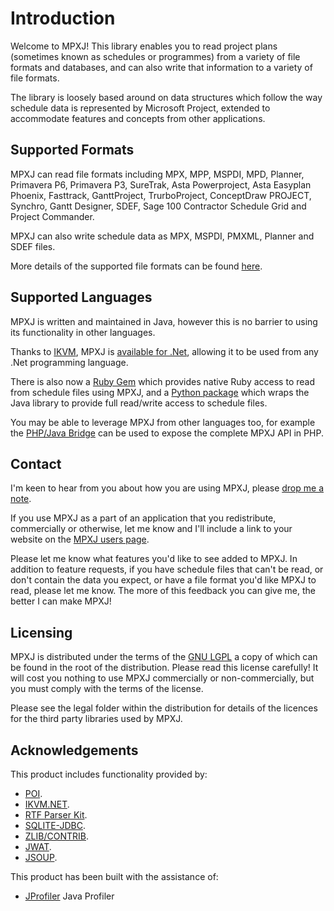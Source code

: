 # Introduction
Welcome to MPXJ! This library enables you to read project plans (sometimes known
as schedules or programmes) from a variety of file formats and databases, and
can also write that information to a variety of file formats.

The library is loosely based around on data structures which follow the way
schedule data is represented by Microsoft Project, extended to accommodate
features and concepts from other applications.

## Supported Formats
MPXJ can read file formats including MPX, MPP, MSPDI, MPD, Planner, Primavera
P6, Primavera P3, SureTrak, Asta Powerproject, Asta Easyplan Phoenix,
Fasttrack, GanttProject, TrurboProject, ConceptDraw PROJECT, Synchro, Gantt
Designer, SDEF, Sage 100 Contractor Schedule Grid and Project Commander.

MPXJ can also write schedule data as MPX, MSPDI, PMXML, Planner and SDEF files.

More details of the supported file formats can be found
[here](https://www.mpxj.org/supported-formats/).


## Supported Languages
MPXJ is written and maintained in Java, however this is no barrier to using
its functionality in other languages.

Thanks to [IKVM](https://github.com/ikvm-revived/ikvm), MPXJ is
[available for .Net](https://www.nuget.org/packages?q=net.sf.mpxj), allowing
it to be used  from any .Net programming language.

There is also now a [Ruby Gem](https://rubygems.org/gems/mpxj) which provides
native Ruby access to read from schedule files using MPXJ, and a [Python
package](https://pypi.org/project/mpxj/) which wraps the Java library to
provide full read/write access to schedule files.

You may be able to leverage MPXJ from other languages too, for example the 
[PHP/Java Bridge](http://php-java-bridge.sourceforge.net)
can be used to expose the complete MPXJ API in PHP.

## Contact

I'm keen to hear from you about how you are using MPXJ, please
[drop me a note](mailto:jon.iles@bcs.org.uk).

If you use MPXJ as a part of an application that you redistribute, commercially
or otherwise, let me know and I'll include a link to your website on the
[MPXJ users page](https://www.mpxj.org/users/).

Please let me know what features you'd like to see added to MPXJ. In addition to
feature requests, if you have schedule files that can't be read, or don't
contain the data you expect, or have a file format you'd like MPXJ to read,
please let me know. The more of this feedback you can give me, the better I can
make MPXJ!

## Licensing
MPXJ is distributed under the terms of the
[GNU LGPL](http://www.gnu.org/licenses/licenses.html#LGPL)
a copy of which can be found in the root of the
distribution. Please read this license carefully! It will cost you nothing
to use MPXJ commercially or non-commercially, but you must comply
with the terms of the license.

Please see the legal folder within the distribution for details of the
licences for the third party libraries used by MPXJ.

## Acknowledgements
This product includes functionality provided by:

* [POI](http://poi.apache.org/).
* [IKVM.NET](http://www.ikvm.net/).
* [RTF Parser Kit](https://github.com/joniles/rtfparserkit). 
* [SQLITE-JDBC](https://github.com/xerial/sqlite-jdbc).
* [ZLIB/CONTRIB](https://github.com/madler/zlib).
* [JWAT](http://jwat.org/).
* [JSOUP](http://jsoup.org/).

This product has been built with the assistance of:

* [JProfiler](https://www.ej-technologies.com/products/jprofiler/overview.html) Java Profiler
